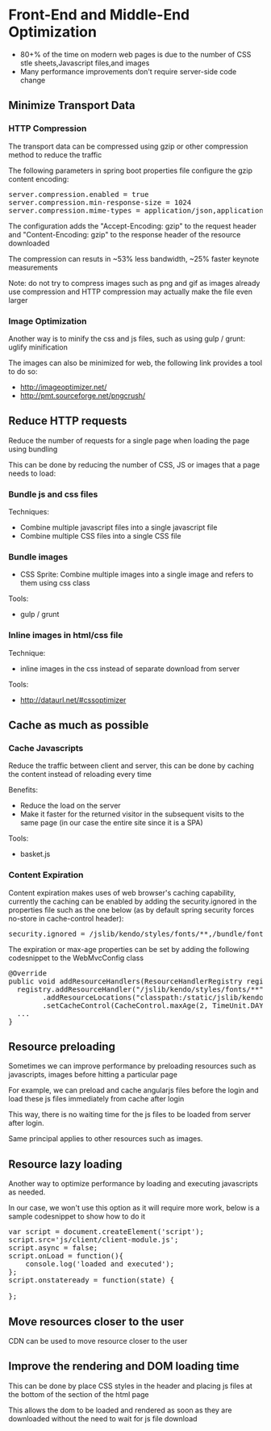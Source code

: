 # Front-End and Middle-End Optimization
* 80+% of the time on modern web pages is due to the number of CSS stle sheets,Javascript files,and images
* Many performance improvements don't require server-side code change

## Minimize Transport Data 

### HTTP Compression
The transport data can be compressed using gzip or other compression method to reduce the traffic

The following parameters in spring boot properties file configure the gzip content encoding:

<pre>
server.compression.enabled = true
server.compression.min-response-size = 1024
server.compression.mime-types = application/json,application/xml,application/xhtml+xml,text/html,text/xml,text/plain,application/javascript,application/font-sfnt,application/font-woff,application/font-woff2
</pre>

The configuration adds the "Accept-Encoding: gzip" to the request header and "Content-Encoding: gzip" to the response header of the resource downloaded

The compression can resuts in ~53% less bandwidth, ~25% faster keynote measurements

Note: do not try to compress images such as png and gif as images already use compression and HTTP compression may actually make the file even larger

### Image Optimization

Another way is to minify the css and js files, such as using gulp / grunt: uglify minification

The images can also be minimized for web, the following link provides a tool to do so:

* http://imageoptimizer.net/
* http://pmt.sourceforge.net/pngcrush/

## Reduce HTTP requests
Reduce the number of requests for a single page when loading the page using bundling

This can be done by reducing the number of CSS, JS or images that a page needs to load:

### Bundle js and css files 
Techniques:
* Combine multiple javascript files into a single javascript file
* Combine multiple CSS files into a single CSS file

### Bundle images

* CSS Sprite: Combine multiple images into a single image and refers to them using css class 

Tools:
* gulp / grunt

### Inline images in html/css file

Technique:
* inline images in the css instead of separate download from server

Tools:
* http://dataurl.net/#cssoptimizer

## Cache as much as possible

### Cache Javascripts 
Reduce the traffic between client and server, this can be done by caching the content instead of reloading every time

Benefits:
* Reduce the load on the server
* Make it faster for the returned visitor in the subsequent visits to the same page (in our case the entire site since it is a SPA)

Tools:
* basket.js

### Content Expiration

Content expiration makes uses of web browser's caching capability, currently the caching can be enabled by adding the security.ignored
in the properties file such as the one below (as by default spring security forces no-store in cache-control header):

<pre>
security.ignored = /jslib/kendo/styles/fonts/**,/bundle/fonts/**,/bundle/lib-bundle.min.css
</pre>

The expiration or max-age properties can be set by adding the following codesnippet to the WebMvcConfig class

<pre>
@Override
public void addResourceHandlers(ResourceHandlerRegistry registry) {
  registry.addResourceHandler("/jslib/kendo/styles/fonts/**")
        .addResourceLocations("classpath:/static/jslib/kendo/styles/fonts/")
        .setCacheControl(CacheControl.maxAge(2, TimeUnit.DAYS));
  ...
}
</pre>

## Resource preloading

Sometimes we can improve performance by preloading resources such as javascripts, images before hitting a particular page

For example, we can preload and cache angularjs files before the login and load these js files immediately from cache after login

This way, there is no waiting time for the js files to be loaded from server after login. 

Same principal applies to other resources such as images.

## Resource lazy loading

Another way to optimize performance by loading and executing javascripts as needed. 

In our case, we won't use this option as it will require more work, below is a sample codesnippet to show how to do it

<pre>
var script = document.createElement('script');
script.src='js/client/client-module.js';
script.async = false;
script.onLoad = function(){
    console.log('loaded and executed');
};
script.onstateready = function(state) {
    
};
</pre>

## Move resources closer to the user

CDN can be used to move resource closer to the user

## Improve the rendering and DOM loading time

This can be done by place CSS styles in the header and placing js files at the bottom of the <body> section of the html page

This allows the dom to be loaded and rendered as soon as they are downloaded without the need to wait for js file download

